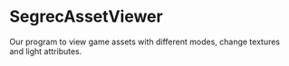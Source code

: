 # SegrecAssetViewer
Our program to view game assets with different modes, change textures and light attributes.
